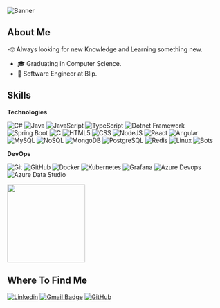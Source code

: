 ![Banner](https://s4.ezgif.com/tmp/ezgif-4-13f95baf6b.gif)
## About Me

-🤓 Always looking for new Knowledge and Learning something new.
- 🎓 Graduating in Computer Science.
- 💼 Software Engineer at Blip.

## Skills

**Technologies**

![C#](https://img.shields.io/badge/-CSharp-333333?style=flat&logo=C%2B%2B)
![Java](https://img.shields.io/badge/-Java-333333?style=flat&logo=Java)
![JavaScript](https://img.shields.io/badge/-JavaScript-333333?style=flat&logo=javascript)
![TypeScript](https://img.shields.io/badge/-TypeScript-333333?style=flat&logo=typescript)
![Dotnet Framework](https://img.shields.io/badge/-Dotnet-333333?style=flat&logo=dotnet&logoColor=00599C)
![Spring Boot](https://img.shields.io/badge/-SpringBoot-333333?style=flat&logo=springboot)
![C](https://img.shields.io/badge/-C-333333?style=flat&logo=C%2B%2B&logoColor=00599C)
![HTML5](https://img.shields.io/badge/-HTML5-333333?style=flat&logo=HTML5)
![CSS](https://img.shields.io/badge/-CSS-333333?style=flat&logo=CSS3&logoColor=1572B6)
![NodeJS](https://img.shields.io/badge/-NodeJS-333333?style=flat&logo=nodejs)
![React](https://img.shields.io/badge/-React-333333?style=flat&logo=react)
![Angular](https://img.shields.io/badge/-Angular-333333?style=flat&logo=angular)
![MySQL](https://img.shields.io/badge/-MySQL-333333?style=flat&logo=mysql)
![NoSQL](https://img.shields.io/badge/-NoSQL-333333?style=flat&logo=nosql)
![MongoDB](https://img.shields.io/badge/-MongoDB-333333?style=flat&logo=mongodb)
![PostgreSQL](https://img.shields.io/badge/-PostgreSQL-333333?style=flat&logo=postgresql)
![Redis](https://img.shields.io/badge/-Redis-333333?style=flat&logo=redis)
![Linux](https://img.shields.io/badge/-Redis-333333?style=flat&logo=linux)
![Bots](https://img.shields.io/badge/-Bots-333333?style=flat&logo=bot)

**DevOps**

![Git](https://img.shields.io/badge/-Git-333333?style=flat&logo=git)
![GitHub](https://img.shields.io/badge/-GitHub-333333?style=flat&logo=github)
![Docker](https://img.shields.io/badge/-Docker-333333?style=flat&logo=docker)
![Kubernetes](https://img.shields.io/badge/-Kubernetes-333333?style=flat&logo=kubernetes)
![Grafana](https://img.shields.io/badge/-Grafana-333333?style=flat&logo=grafana)
![Azure Devops](https://img.shields.io/badge/-Azure-333333?style=flat&logo=azure)
![Azure Data Studio](https://img.shields.io/badge/-AzureDataStudio-333333?style=flat&logo=azure)

<a href="https://github.com/ellyzinha" title="Ellyzinha">
  <img height="180em" src="https://github-readme-stats.vercel.app/api?username=ellyzinha&theme=dracula&show_icons=true" />
</a>

<br/>

## Where To Find Me

[![Linkedin](https://img.shields.io/badge/-ellyzinha-blue?style=flat-square&logo=Linkedin&logoColor=white&link=https://www.linkedin.com/in/adrielly-maria-471000187/)](https://www.linkedin.com/in/adrielly-maria-471000187/)
[![Gmail Badge](https://img.shields.io/badge/-adriellylovato@gmail.com-006bed?style=flat-square&logo=Gmail&logoColor=white&link=mailto:adriellylovato@gmail)](mailto:adriellylovato@gmail)
[![GitHub](https://img.shields.io/github/followers/ellyzinha?label=follow&style=social)](https://github.com/ellyzinha)

